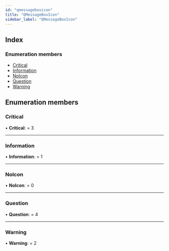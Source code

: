 ```yaml
---
id: "qmessageboxicon"
title: "QMessageBoxIcon"
sidebar_label: "QMessageBoxIcon"
---
```


## Index

### Enumeration members

* [Critical](qmessageboxicon.md#critical)
* [Information](qmessageboxicon.md#information)
* [NoIcon](qmessageboxicon.md#noicon)
* [Question](qmessageboxicon.md#question)
* [Warning](qmessageboxicon.md#warning)

## Enumeration members

###  Critical

• **Critical**: = 3

___

###  Information

• **Information**: = 1

___

###  NoIcon

• **NoIcon**: = 0

___

###  Question

• **Question**: = 4

___

###  Warning

• **Warning**: = 2
